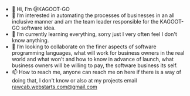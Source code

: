 - 👋 Hi, I’m @KAGOOT-GO
- 👀 I’m interested in automating the processes of businesses in an all inclusive manner and am the team leader responsible for the KAGOOT-GO software idea. 
- 🌱 I’m currently learning everything, sorry just I very often feel I don't know anything. 
- 💞️ I’m looking to collaborate on the finer aspects of software programming languages, what will work for business owners in the real world and what won't and how to know in advance of launch, what business owners will be willing to pay, the software business its self.  
- 📫 How to reach me, anyone can reach me on here if there is a way of doing that, I don't know or also at my projects email       rawcab.webstarts.com@gmail.com

<!---
KAGOOT-GO/KAGOOT-GO is a ✨ special ✨ repository because its `README.md` (this file) appears on your GitHub profile.
You can click the Preview link to take a look at your changes.
--->
